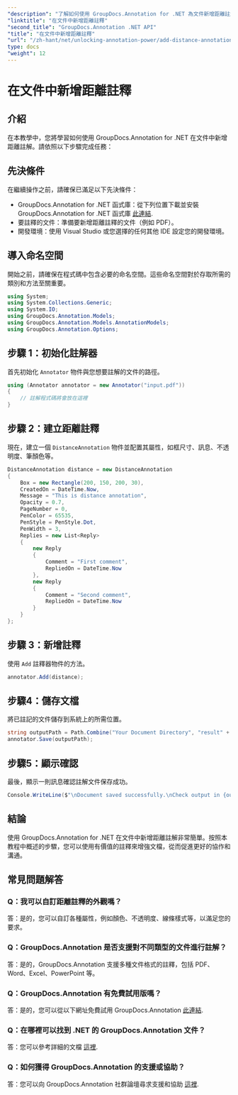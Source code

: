```yaml
---
"description": "了解如何使用 GroupDocs.Annotation for .NET 為文件新增距離註解。輕鬆增強協作和溝通。"
"linktitle": "在文件中新增距離註釋"
"second_title": "GroupDocs.Annotation .NET API"
"title": "在文件中新增距離註釋"
"url": "/zh-hant/net/unlocking-annotation-power/add-distance-annotation/"
type: docs
"weight": 12
---
```


# 在文件中新增距離註釋

## 介紹
在本教學中，您將學習如何使用 GroupDocs.Annotation for .NET 在文件中新增距離註解。請依照以下步驟完成任務：
## 先決條件

在繼續操作之前，請確保已滿足以下先決條件：

- GroupDocs.Annotation for .NET 函式庫：從下列位置下載並安裝 GroupDocs.Annotation for .NET 函式庫 [此連結](https://releases。groupdocs.com/annotation/net/).
- 要註釋的文件：準備要新增距離註釋的文件（例如 PDF）。
- 開發環境：使用 Visual Studio 或您選擇的任何其他 IDE 設定您的開發環境。

## 導入命名空間

開始之前，請確保在程式碼中包含必要的命名空間。這些命名空間對於存取所需的類別和方法至關重要。

```csharp
using System;
using System.Collections.Generic;
using System.IO;
using GroupDocs.Annotation.Models;
using GroupDocs.Annotation.Models.AnnotationModels;
using GroupDocs.Annotation.Options;
```


## 步驟 1：初始化註解器

首先初始化 `Annotator` 物件與您想要註解的文件的路徑。

```csharp
using (Annotator annotator = new Annotator("input.pdf"))
{
    // 註解程式碼將會放在這裡
}
```

## 步驟 2：建立距離註釋

現在，建立一個 `DistanceAnnotation` 物件並配置其屬性，如框尺寸、訊息、不透明度、筆顏色等。

```csharp
DistanceAnnotation distance = new DistanceAnnotation
{
    Box = new Rectangle(200, 150, 200, 30),
    CreatedOn = DateTime.Now,
    Message = "This is distance annotation",
    Opacity = 0.7,
    PageNumber = 0,
    PenColor = 65535,
    PenStyle = PenStyle.Dot,
    PenWidth = 3,
    Replies = new List<Reply>
    {
        new Reply
        {
            Comment = "First comment",
            RepliedOn = DateTime.Now
        },
        new Reply
        {
            Comment = "Second comment",
            RepliedOn = DateTime.Now
        }
    }
};
```

## 步驟 3：新增註釋

使用 `Add` 註釋器物件的方法。

```csharp
annotator.Add(distance);
```

## 步驟4：儲存文檔

將已註記的文件儲存到系統上的所需位置。

```csharp
string outputPath = Path.Combine("Your Document Directory", "result" + Path.GetExtension("input.pdf"));
annotator.Save(outputPath);
```

## 步驟5：顯示確認

最後，顯示一則訊息確認註解文件保存成功。

```csharp
Console.WriteLine($"\nDocument saved successfully.\nCheck output in {outputPath}.");
```

## 結論

使用 GroupDocs.Annotation for .NET 在文件中新增距離註解非常簡單。按照本教程中概述的步驟，您可以使用有價值的註釋來增強文檔，從而促進更好的協作和溝通。

## 常見問題解答

### Q：我可以自訂距離註釋的外觀嗎？

答：是的，您可以自訂各種屬性，例如顏色、不透明度、線條樣式等，以滿足您的要求。

### Q：GroupDocs.Annotation 是否支援對不同類型的文件進行註解？

答：是的，GroupDocs.Annotation 支援多種文件格式的註釋，包括 PDF、Word、Excel、PowerPoint 等。

### Q：GroupDocs.Annotation 有免費試用版嗎？

答：是的，您可以從以下網址免費試用 GroupDocs.Annotation [此連結](https://releases。groupdocs.com/).

### Q：在哪裡可以找到 .NET 的 GroupDocs.Annotation 文件？

答：您可以參考詳細的文檔 [這裡](https://tutorials。groupdocs.com/annotation/net/).

### Q：如何獲得 GroupDocs.Annotation 的支援或協助？

答：您可以向 GroupDocs.Annotation 社群論壇尋求支援和協助 [這裡](https://forum。groupdocs.com/c/annotation/10).